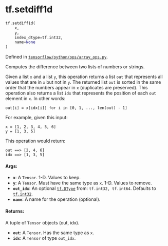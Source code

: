 <div itemscope itemtype="http://developers.google.com/ReferenceObject">
<meta itemprop="name" content="tf.setdiff1d" />
<meta itemprop="path" content="Stable" />
</div>

# tf.setdiff1d

``` python
tf.setdiff1d(
    x,
    y,
    index_dtype=tf.int32,
    name=None
)
```



Defined in [`tensorflow/python/ops/array_ops.py`](/code/stable/tensorflow/python/ops/array_ops.py).

Computes the difference between two lists of numbers or strings.

Given a list `x` and a list `y`, this operation returns a list `out` that
represents all values that are in `x` but not in `y`. The returned list `out`
is sorted in the same order that the numbers appear in `x` (duplicates are
preserved). This operation also returns a list `idx` that represents the
position of each `out` element in `x`. In other words:

`out[i] = x[idx[i]] for i in [0, 1, ..., len(out) - 1]`

For example, given this input:

```
x = [1, 2, 3, 4, 5, 6]
y = [1, 3, 5]
```

This operation would return:

```
out ==> [2, 4, 6]
idx ==> [1, 3, 5]
```

#### Args:

* <b>`x`</b>: A `Tensor`. 1-D. Values to keep.
* <b>`y`</b>: A `Tensor`. Must have the same type as `x`. 1-D. Values to remove.
* <b>`out_idx`</b>: An optional <a href="../tf/dtypes/DType.md"><code>tf.DType</code></a> from: `tf.int32, tf.int64`. Defaults to <a href="../tf.md#int32"><code>tf.int32</code></a>.
* <b>`name`</b>: A name for the operation (optional).


#### Returns:

A tuple of `Tensor` objects (out, idx).

* <b>`out`</b>: A `Tensor`. Has the same type as `x`.
* <b>`idx`</b>: A `Tensor` of type `out_idx`.